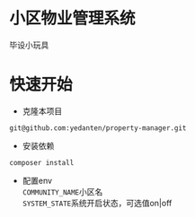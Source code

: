# 小区物业管理系统  
毕设小玩具  

# 快速开始
* 克隆本项目  
```git
git@github.com:yedanten/property-manager.git
```  
* 安装依赖  
```git
composer install
```  

* 配置env  
`COMMUNITY_NAME`小区名  
`SYSTEM_STATE`系统开启状态，可选值on|off